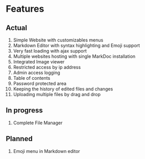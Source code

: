 # Features

## Actual

1. Simple Website with customizables menus
2. Markdown Editor with syntax highlighting and Emoji support
3. Very fast loading with ajax support
4. Multiple websites hosting with single MarkDoc installation
3. Integrated Image viewer
4. Restricted access by ip address
5. Admin access logging
6. Table of contents
7. Password protected area
8. Keeping the history of edited files and changes
9. Uploading multiple files by drag and drop

## In progress

1. Complete File Manager

## Planned

1. Emoji menu in Markdown editor
